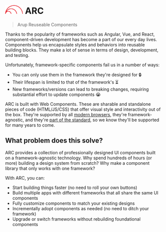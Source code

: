 <h1><img src="/assets/arc-red.svg" style="height: 1em;" /> ARC </h1>

> Arup Reuseable Components

Thanks to the popularity of frameworks such as Angular, Vue, and React, component-driven development has become a part of our every day lives.
Components help us encapsulate styles and behaviors into reusable building blocks.
They make a lot of sense in terms of design, development, and testing.

Unfortunately, framework-specific components fail us in a number of ways:

- You can only use them in the framework they're designed for 🔒
- Their lifespan is limited to that of the framework's ⏳
- New frameworks/versions can lead to breaking changes, requiring substantial effort to update components 😭

ARC is built with Web Components.
These are sharable and standalone pieces of code (HTML/JS/CSS) that offer visual style and interactivity out of the box.
They're supported by all [modern browsers](https://caniuse.com/custom-elementsv1), they're framework-agnostic, and they're [part of the standard](https://developer.mozilla.org/en-US/docs/Web/Web_Components),
so we know they'll be supported for many years to come.

## What problem does this solve?

ARC provides a collection of professionally designed UI components built on a framework-agnostic technology.
Why spend hundreds of hours (or more) building a design system from scratch?
Why make a component library that only works with one framework?

With ARC, you can:

- Start building things faster (no need to roll your own buttons)
- Build multiple apps with different frameworks that all share the same UI components
- Fully customize components to match your existing designs
- Incrementally adopt components as needed (no need to ditch your framework)
- Upgrade or switch frameworks without rebuilding foundational components
